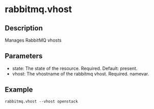 # rabbitmq.vhost

## Description

Manages RabbitMQ vhosts

## Parameters

* state: The state of the resource. Required. Default: present.
* vhost: The vhostname of the rabbitmq vhost. Required. namevar.

## Example

```shell
rabbitmq.vhost --vhost openstack
```


